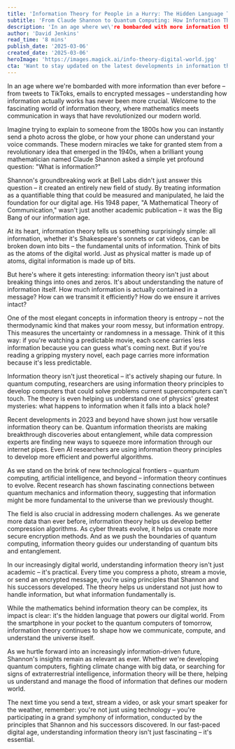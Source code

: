 ```yaml
---
title: 'Information Theory for People in a Hurry: The Hidden Language That Powers Our Digital World'
subtitle: 'From Claude Shannon to Quantum Computing: How Information Theory Shapes Our Digital Reality'
description: 'In an age where we\'re bombarded with more information than ever before – from tweets to TikToks, emails to encrypted messages – understanding how information actually works has never been more crucial. Welcome to the fascinating world of information theory, where mathematics meets communication in ways that have revolutionized our modern world.'
author: 'David Jenkins'
read_time: '8 mins'
publish_date: '2025-03-06'
created_date: '2025-03-06'
heroImage: 'https://images.magick.ai/info-theory-digital-world.jpg'
cta: 'Want to stay updated on the latest developments in information theory and technology? Follow us on LinkedIn for in-depth analysis and breaking news in the world of digital innovation.'
---
```


In an age where we're bombarded with more information than ever before – from tweets to TikToks, emails to encrypted messages – understanding how information actually works has never been more crucial. Welcome to the fascinating world of information theory, where mathematics meets communication in ways that have revolutionized our modern world.

Imagine trying to explain to someone from the 1800s how you can instantly send a photo across the globe, or how your phone can understand your voice commands. These modern miracles we take for granted stem from a revolutionary idea that emerged in the 1940s, when a brilliant young mathematician named Claude Shannon asked a simple yet profound question: "What is information?"

Shannon's groundbreaking work at Bell Labs didn't just answer this question – it created an entirely new field of study. By treating information as a quantifiable thing that could be measured and manipulated, he laid the foundation for our digital age. His 1948 paper, "A Mathematical Theory of Communication," wasn't just another academic publication – it was the Big Bang of our information age.

At its heart, information theory tells us something surprisingly simple: all information, whether it's Shakespeare's sonnets or cat videos, can be broken down into bits – the fundamental units of information. Think of bits as the atoms of the digital world. Just as physical matter is made up of atoms, digital information is made up of bits.

But here's where it gets interesting: information theory isn't just about breaking things into ones and zeros. It's about understanding the nature of information itself. How much information is actually contained in a message? How can we transmit it efficiently? How do we ensure it arrives intact?

One of the most elegant concepts in information theory is entropy – not the thermodynamic kind that makes your room messy, but information entropy. This measures the uncertainty or randomness in a message. Think of it this way: if you're watching a predictable movie, each scene carries less information because you can guess what's coming next. But if you're reading a gripping mystery novel, each page carries more information because it's less predictable.

Information theory isn't just theoretical – it's actively shaping our future. In quantum computing, researchers are using information theory principles to develop computers that could solve problems current supercomputers can't touch. The theory is even helping us understand one of physics' greatest mysteries: what happens to information when it falls into a black hole?

Recent developments in 2023 and beyond have shown just how versatile information theory can be. Quantum information theorists are making breakthrough discoveries about entanglement, while data compression experts are finding new ways to squeeze more information through our internet pipes. Even AI researchers are using information theory principles to develop more efficient and powerful algorithms.

As we stand on the brink of new technological frontiers – quantum computing, artificial intelligence, and beyond – information theory continues to evolve. Recent research has shown fascinating connections between quantum mechanics and information theory, suggesting that information might be more fundamental to the universe than we previously thought.

The field is also crucial in addressing modern challenges. As we generate more data than ever before, information theory helps us develop better compression algorithms. As cyber threats evolve, it helps us create more secure encryption methods. And as we push the boundaries of quantum computing, information theory guides our understanding of quantum bits and entanglement.

In our increasingly digital world, understanding information theory isn't just academic – it's practical. Every time you compress a photo, stream a movie, or send an encrypted message, you're using principles that Shannon and his successors developed. The theory helps us understand not just how to handle information, but what information fundamentally is.

While the mathematics behind information theory can be complex, its impact is clear: it's the hidden language that powers our digital world. From the smartphone in your pocket to the quantum computers of tomorrow, information theory continues to shape how we communicate, compute, and understand the universe itself.

As we hurtle forward into an increasingly information-driven future, Shannon's insights remain as relevant as ever. Whether we're developing quantum computers, fighting climate change with big data, or searching for signs of extraterrestrial intelligence, information theory will be there, helping us understand and manage the flood of information that defines our modern world.

The next time you send a text, stream a video, or ask your smart speaker for the weather, remember: you're not just using technology – you're participating in a grand symphony of information, conducted by the principles that Shannon and his successors discovered. In our fast-paced digital age, understanding information theory isn't just fascinating – it's essential.
